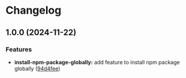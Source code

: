 # Changelog

## 1.0.0 (2024-11-22)


### Features

* **install-npm-package-globally:** add feature to install npm package globally ([94d4fee](https://github.com/ebizbase/dev-infras/commit/94d4fee4904ac876e443b2f782fa7042ee47fba7))
